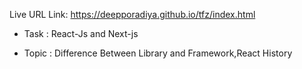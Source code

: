 Live URL Link: https://deepporadiya.github.io/tfz/index.html

- Task : React-Js and Next-js

- Topic : Difference Between Library and Framework,React History
